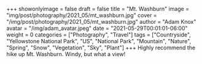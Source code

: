 +++
showonlyimage = false
draft = false
title = "Mt. Washburn"
image = "img/post/photography/2021_05/mt_washburn.jpg"
cover = "/img/post/photography/2021_05/mt_washburn.jpg"
author = "Adam Knox"
avatar = "/img/adam_avatar.jpeg"
date = "2021-05-29T00:01:01-06:00"
weight = 0
categories = ["Photography", "Travel"]
tags = ["Countryside", "Yellowstone National Park", "US", "National Park", "Mountain", "Nature", "Spring", "Snow", "Vegetation", "Sky", "Plant"]
+++
Highly recommend the hike up Mt. Washburn. Windy, but what a view!